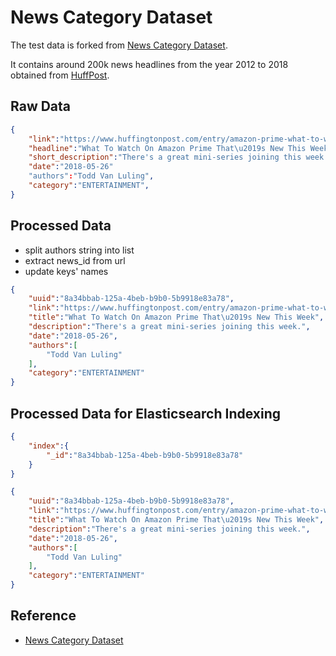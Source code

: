 # News Category Dataset

The test data is forked from [News Category
Dataset](https://www.kaggle.com/datasets/rmisra/news-category-dataset).

It contains around 200k news headlines from the year 2012 to 2018 obtained from
[HuffPost](https://www.huffpost.com/).


## Raw Data
```json
{
    "link":"https://www.huffingtonpost.com/entry/amazon-prime-what-to-watch_us_5b044625e4b0c0b8b23ec14f",
    "headline":"What To Watch On Amazon Prime That\u2019s New This Week",
    "short_description":"There's a great mini-series joining this week.",
    "date":"2018-05-26"
    "authors":"Todd Van Luling",
    "category":"ENTERTAINMENT",
}
```


## Processed Data
- split authors string into list
- extract news_id from url
- update keys' names

```json
{
    "uuid":"8a34bbab-125a-4beb-b9b0-5b9918e83a78",
    "link":"https://www.huffingtonpost.com/entry/amazon-prime-what-to-watch_us_5b044625e4b0c0b8b23ec14f",
    "title":"What To Watch On Amazon Prime That\u2019s New This Week",
    "description":"There's a great mini-series joining this week.",
    "date":"2018-05-26",
    "authors":[
        "Todd Van Luling"
    ],
    "category":"ENTERTAINMENT"
}
```

## Processed Data for Elasticsearch Indexing
```json
{
    "index":{
        "_id":"8a34bbab-125a-4beb-b9b0-5b9918e83a78"
    }
}

{
    "uuid":"8a34bbab-125a-4beb-b9b0-5b9918e83a78",
    "link":"https://www.huffingtonpost.com/entry/amazon-prime-what-to-watch_us_5b044625e4b0c0b8b23ec14f",
    "title":"What To Watch On Amazon Prime That\u2019s New This Week",
    "description":"There's a great mini-series joining this week.",
    "date":"2018-05-26",
    "authors":[
        "Todd Van Luling"
    ],
    "category":"ENTERTAINMENT"
}
```


## Reference
- [News Category Dataset](https://www.kaggle.com/datasets/rmisra/news-category-dataset)
